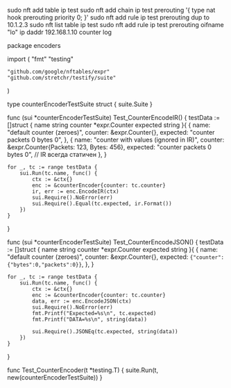 sudo nft add table ip test
sudo nft add chain ip test prerouting '{ type nat hook prerouting priority 0; }'
sudo nft add rule ip test prerouting dup to 10.1.2.3
sudo nft list table ip test
sudo nft add rule ip test prerouting oifname "lo" ip daddr 192.168.1.10 counter log


package encoders

import (
	"fmt"
	"testing"

	"github.com/google/nftables/expr"
	"github.com/stretchr/testify/suite"
)

type counterEncoderTestSuite struct {
	suite.Suite
}

func (sui *counterEncoderTestSuite) Test_CounterEncodeIR() {
	testData := []struct {
		name     string
		counter  *expr.Counter
		expected string
	}{
		{
			name:     "default counter (zeroes)",
			counter:  &expr.Counter{},
			expected: "counter packets 0 bytes 0",
		},
		{
			name:     "counter with values (ignored in IR)",
			counter:  &expr.Counter{Packets: 123, Bytes: 456},
			expected: "counter packets 0 bytes 0", // IR всегда статичен
		},
	}

	for _, tc := range testData {
		sui.Run(tc.name, func() {
			ctx := &ctx{}
			enc := &counterEncoder{counter: tc.counter}
			ir, err := enc.EncodeIR(ctx)
			sui.Require().NoError(err)
			sui.Require().Equal(tc.expected, ir.Format())
		})
	}
}

func (sui *counterEncoderTestSuite) Test_CounterEncodeJSON() {
	testData := []struct {
		name     string
		counter  *expr.Counter
		expected string
	}{
		{
			name:     "default counter (zeroes)",
			counter:  &expr.Counter{},
			expected: `{"counter":{"bytes":0,"packets":0}}`,
		},
	}

	for _, tc := range testData {
		sui.Run(tc.name, func() {
			ctx := &ctx{}
			enc := &counterEncoder{counter: tc.counter}
			data, err := enc.EncodeJSON(ctx)
			sui.Require().NoError(err)
			fmt.Printf("Expected=%s\n", tc.expected)
			fmt.Printf("DATA=%s\n", string(data))

			sui.Require().JSONEq(tc.expected, string(data))
		})
	}
}

func Test_CounterEncoder(t *testing.T) {
	suite.Run(t, new(counterEncoderTestSuite))
}







